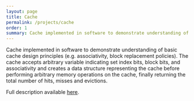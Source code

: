 ```yaml
---
layout: page
title: Cache
permalink: /projects/cache
order: 1
summary: Cache implemented in software to demonstrate understanding of basic cache design principles (e.g. associativity, block replacement policies).
---
```


Cache implemented in software to demonstrate understanding of basic cache design principles (e.g. associativity, block replacement policies). 
The cache accepts arbitrary variable indicating set index bits, block bits, and associativity and creates a data structure representing the cache before performing arbitrary memory operations on the cache, finally returning the total number of hits, misses and evictions.

Full description available <a href="https://bwaldman.dev/p3cache.pdf">here</a>.